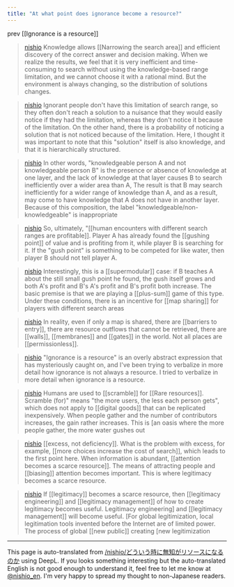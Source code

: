```yaml
---
title: "At what point does ignorance become a resource?"
---
```


prev  [[Ignorance is a resource]]

> [nishio](https://x.com/nishio/status/1823035971560189953) Knowledge allows [[Narrowing the search area]] and efficient discovery of the correct answer and decision making. When we realize the results, we feel that it is very inefficient and time-consuming to search without using the knowledge-based range limitation, and we cannot choose it with a rational mind. But the environment is always changing, so the distribution of solutions changes.

> [nishio](https://x.com/nishio/status/1823036828125180080) Ignorant people don't have this limitation of search range, so they often don't reach a solution to a nuisance that they would easily notice if they had the limitation, whereas they don't notice it because of the limitation. On the other hand, there is a probability of noticing a solution that is not noticed because of the limitation. Here, I thought it was important to note that this "solution" itself is also knowledge, and that it is hierarchically structured.

> [nishio](https://x.com/nishio/status/1823037403671748659) In other words, "knowledgeable person A and not knowledgeable person B" is the presence or absence of knowledge at one layer, and the lack of knowledge at that layer causes B to search inefficiently over a wider area than A, The result is that B may search inefficiently for a wider range of knowledge than A, and as a result, may come to have knowledge that A does not have in another layer. Because of this composition, the label "knowledgeable/non-knowledgeable" is inappropriate

> [nishio](https://x.com/nishio/status/1823038568534876472) So, ultimately, "[[human encounters with different search ranges are profitable]]. Player A has already found the [[gushing point]] of value and is profiting from it, while player B is searching for it. If the "gush point" is something to be competed for like water, then player B should not tell player A.

> [nishio](https://x.com/nishio/status/1823039270724276457) Interestingly, this is a [[supermodular]] case: if B teaches A about the still small gush point he found, the gush itself grows and both A's profit and B's A's profit and B's profit both increase. The basic premise is that we are playing a [[plus-sum]] game of this type. Under these conditions, there is an incentive for [[map sharing]] for players with different search areas

> [nishio](https://x.com/nishio/status/1823040041473699851) In reality, even if only a map is shared, there are [[barriers to entry]], there are resource outflows that cannot be retrieved, there are [[walls]], [[membranes]] and [[gates]] in the world. Not all places are [[permissionless]].

> [nishio](https://x.com/nishio/status/1823040410606031106) "Ignorance is a resource" is an overly abstract expression that has mysteriously caught on, and I've been trying to verbalize in more detail how ignorance is not always a resource. I tried to verbalize in more detail when ignorance is a resource.

> [nishio](https://x.com/nishio/status/1823041924909220172) Humans are used to [[scramble]] for [[Rare resources]]. Scramble (for)" means "the more users, the less each person gets", which does not apply to [[digital goods]] that can be replicated inexpensively. When people gather and the number of contributors increases, the gain rather increases. This is [an oasis where the more people gather, the more water gushes out

> [nishio](https://x.com/nishio/status/1823042821068357758) [[excess, not deficiency]]. What is the problem with excess, for example, [[more choices increase the cost of search]], which leads to the first point here. When information is abundant, [[attention becomes a scarce resource]]. The means of attracting people and [[biasing]] attention becomes important. This is where legitimacy becomes a scarce resource.

> [nishio](https://x.com/nishio/status/1823043697996693788) If [[legitimacy]] becomes a scarce resource, then [[legitimacy engineering]] and [[legitimacy management]] of how to create legitimacy becomes useful. Legitimacy engineering] and [[legitimacy management]] will become useful. [For global legitimization, local legitimation tools invented before the Internet are of limited power. The process of global [[new public]] creating [new legitimization


---
This page is auto-translated from [/nishio/どういう時に無知がリソースになるのか](https://scrapbox.io/nishio/どういう時に無知がリソースになるのか) using DeepL. If you looks something interesting but the auto-translated English is not good enough to understand it, feel free to let me know at [@nishio_en](https://twitter.com/nishio_en). I'm very happy to spread my thought to non-Japanese readers.